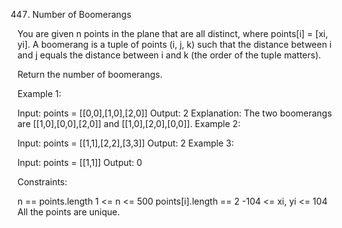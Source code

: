 447. Number of Boomerangs

You are given n points in the plane that are all distinct, where points[i] = [xi, yi]. A boomerang is a tuple of points (i, j, k) such that the distance between i and j equals the distance between i and k (the order of the tuple matters).

Return the number of boomerangs.

 

Example 1:

Input: points = [[0,0],[1,0],[2,0]]
Output: 2
Explanation: The two boomerangs are [[1,0],[0,0],[2,0]] and [[1,0],[2,0],[0,0]].
Example 2:

Input: points = [[1,1],[2,2],[3,3]]
Output: 2
Example 3:

Input: points = [[1,1]]
Output: 0
 

Constraints:

n == points.length
1 <= n <= 500
points[i].length == 2
-104 <= xi, yi <= 104
All the points are unique.